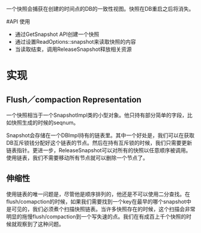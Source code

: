 一个快照会捕获在创建的时间点的DB的一致性视图。快照在DB重启之后将消失。

#API 使用

- 通过GetSnapshot API创建一个快照
- 通过设置ReadOptions::snapshot来读取快照的内容
- 当读取结束，调用ReleaseSnapshot释放相关资源

# 实现

## Flush／compaction Representation

一个快照相当于一个SnapshotImpl类的小型对象。他只持有部分简单的字段，比如快照生成的时候的seqnum。

Snapshot会存储在一个DBImpl持有的链表里。其中一个好处是，我们可以在获取DB互斥锁钱分配好这个链表的节点。然后在持有互斥锁的时候，我们只需要更新链表指针。更进一步，ReleaseSnapshot可以对所有的快照以任意顺序被调用。使用链表，我们不需要移动所有节点就可以删除一个节点了。

## 伸缩性

使用链表的唯一问题是，尽管他是顺序排列的，他还是不可以使用二分查找。在flush/comapction的时候，如果我们需要找到一个key在最早的哪个snapshot中是可见的，我们必须煮个扫描快照链表。当许多快照存在的时候，这个扫描会非常明显的拖慢flush/compaction到一个写失速的点。我们在有成百上千个快照的时候就观察到了这种问题。

